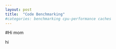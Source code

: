 ```yaml
---
layout: post
title:  "Code Benchmarking"
#categories: benchmarking cpu-performance caches
---
```


#Hi mom

hi
